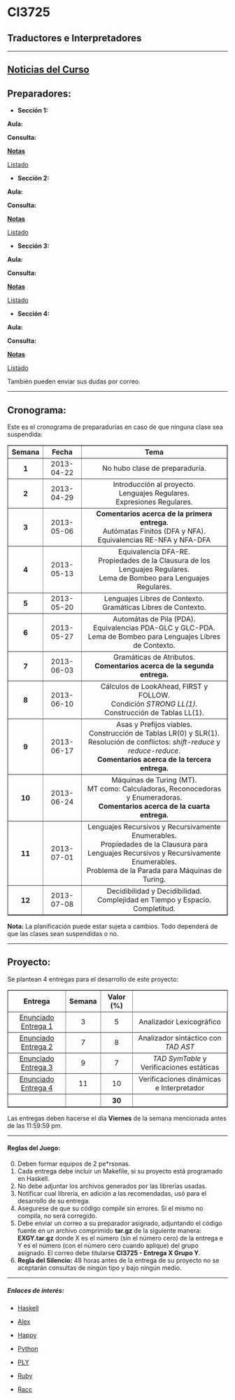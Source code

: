 # CI3725
## Traductores e Interpretadores
----------
## <a href="noticias.html">Noticias del Curso</a>

## Preparadores:

* **Sección 1:** <a href=""></a> 

 **Aula:** 

 **Consulta:** 

 [**Notas**]()

 [Listado]()

* **Sección 2:** <a href=""></a> 

 **Aula:** 

 **Consulta:** 

 [**Notas**]()

 [Listado]()
 
* **Sección 3:** <a href=""></a> 

 **Aula:** 

 **Consulta:** 

 [**Notas**]()

 [Listado]()

* **Sección 4:** <a href=""></a> 

 **Aula:** 

 **Consulta:** 

 [**Notas**]()

 [Listado]()

También pueden enviar sus dudas por correo.

----------
## Cronograma:

Este es el cronograma de preparadurías en caso de que ninguna clase sea suspendida:

<table border="1" align="center">
  <tr align="center">
    <th>Semana</th>
    <th>Fecha</th>
    <th>Tema</th>
  </tr>
  <tr align="center">
    <th>1</th>
    <td>2013-04-22</td>
    <td>No hubo clase de preparaduría.</td>
  </tr>
  <tr align="center">
    <th>2</th>
    <td>2013-04-29</td>
    <td>Introducción al proyecto.<br>Lenguajes Regulares.<br>Expresiones Regulares.</td>
  </tr>
  <tr align="center">
    <th>3</th>
    <td>2013-05-06</td>
    <td><b>Comentarios acerca de la primera entrega</b>.<br>Autómatas Finitos (DFA y NFA).<br>Equivalencias RE-NFA y NFA-DFA</td>
  </tr>
  <tr align="center">
    <th>4</th>
    <td>2013-05-13</td>
    <td>Equivalencia DFA-RE.<br>Propiedades de la Clausura de los Lenguajes Regulares.<br>Lema de Bombeo para Lenguajes Regulares.</td>
  </tr>
  <tr align="center">
    <th>5</th>
    <td>2013-05-20</td>
    <td>Lenguajes Libres de Contexto.<br>Gramáticas Libres de Contexto.</td>
  </tr>
  <tr align="center">
    <th>6</th>
    <td>2013-05-27</td>
    <td>Automátas de Pila (PDA).<br>Equivalencias PDA-GLC y GLC-PDA.<br>Lema de Bombeo para Lenguajes Libres de Contexto.</td>
  </tr>
  <tr align="center">
    <th>7</th>
    <td>2013-06-03</td>
    <td>Gramáticas de Atributos.<br><b>Comentarios acerca de la segunda entrega.</b></td>
  </tr>
  <tr align="center">
    <th>8</th>
    <td>2013-06-10</td>
    <td>Cálculos de LookAhead, FIRST y FOLLOW.<br>Condición <i>STRONG LL(1)</i>.<br>Construcción de Tablas LL(1).</td>
  </tr>
  <tr align="center">
    <th>9</th>
    <td>2013-06-17</td>
    <td>Asas y Prefijos viables.<br>Construcción de Tablas LR(0) y SLR(1).<br>Resolución de conflictos: <i>shift-reduce</i> y <i>reduce-reduce</i>.<br><b>Comentarios acerca de la tercera entrega.</b></td>
  </tr>
  <tr align="center">
    <th>10</th>
    <td>2013-06-24</td>
    <td>Máquinas de Turing (MT). <br>MT como: Calculadoras, Reconocedoras y Enumeradoras.<br><b>Comentarios acerca de la cuarta entrega.</b></td>
  </tr>
  <tr align="center">
    <th>11</th>
    <td>2013-07-01</td>
    <td>Lenguajes Recursivos y Recursivamente Enumerables.<br>Propiedades de la Clausura para Lenguajes Recursivos y Recursivamente Enumerables.<br>Problema de la Parada para Máquinas de Turing. </td>
  </tr>
  <tr align="center">
    <th>12</th>
    <td>2013-07-08</td>
    <td>Decidibilidad y Decidibilidad.<br>Complejidad en Tiempo y Espacio.<br>Completitud.</td>
  </tr>
</table>

**Nota:** La planificación puede estar sujeta a cambios. Todo dependerá de que las clases sean suspendidas o no.

----------


## Proyecto: 


Se plantean 4 entregas para el desarrollo de este proyecto:

<table border="1" align="center">
  <tr align="center">
    <th>Entrega</th>
    <th>Semana</th>
    <th>Valor (%)</th>
   
  </tr>
  <tr align="center">
    <td><a href="entrega1.html">Enunciado Entrega 1</a></td>
    <td>3</td>
    <td>5</td>
    <td>Analizador Lexicográfico</td>
  </tr>
  <tr align="center">
    <td><a href="entrega2.html">Enunciado Entrega 2</a></td>
    <td>7</td>
    <td>8</td>
    <td>Analizador sintáctico con <i>TAD AST</i></td>
  </tr>
  <tr align="center">
    <td><a href="entrega3.html">Enunciado Entrega 3</a></td>
    <td>9</td>
    <td>7</td>
    <td><i>TAD SymTable</i> y Verificaciones estáticas</td>
  </tr>
  <tr align="center">
    <td><a href="entrega4.html">Enunciado Entrega 4</a></td>
    <td>11</td>
    <td>10</td>
    <td>Verificaciones dinámicas e Interpretador</td>
  </tr>
<tr align="center">
    <td></td>
    <td></td>
    <th>30</th>
    <td></td>
  </tr>
</table>

Las entregas deben hacerse el día **Viernes** de la semana mencionada antes de las 11:59:59 pm.


----------


#### Reglas del Juego:

0. Deben formar equipos de 2 pe*rsonas.
1. Cada entrega debe incluir un Makefile, si su proyecto está programado en Haskell.
2. No debe adjuntar los archivos generados por las librerías usadas. 
3. Notificar cual librería, en adición a las recomendadas, usó para el desarrollo de su entrega.
4. Asegurese de que su código compile sin errores. Si el mismo no compila, no será corregido.
5. Debe enviar un correo a su preparador asignado, adjuntando el código fuente en un archivo comprimido **tar.gz** de la siguiente manera: **EXGY.tar.gz** donde X es el número (sin el número cero) de la entrega e Y es el número (con el número cero cuando aplique) del grupo asignado. El correo debe titularse **CI3725 - Entrega X Grupo Y**.
6. **Regla del Silencio:** 48 horas antes de la entrega de su proyecto no se aceptarán consultas de ningún tipo y bajo ningún medio.

----------


##### Enlaces de interés:

* [Haskell](http://www.haskell.org/haskellwiki/Haskell)

* [Alex](http://www.haskell.org/alex/doc/html/index.html)

* [Happy](http://www.haskell.org/happy/doc/html/index.html)

* [Python](http://docs.python.org/release/2.6.6/)

* [PLY](http://www.dabeaz.com/ply/ply.html)

* [Ruby](http://www.ruby-lang.org/en/downloads/)

* [Racc](http://i.loveruby.net/en/projects/racc/)